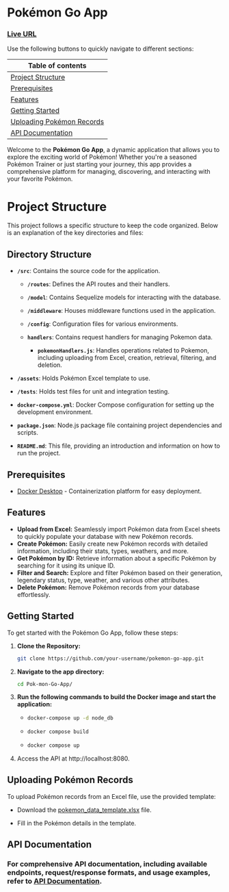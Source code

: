 # Pokémon Go App

### [Live URL](https://pokemon-docker.onrender.com/)

Use the following buttons to quickly navigate to different sections:

| Table of contents                                       |
| ------------------------------------------------------- |
| [Project Structure](#project-structure)                 |
| [Prerequisites](#prerequisites)                         |
| [Features](#features)                                   |
| [Getting Started](#getting-started)                     |
| [Uploading Pokémon Records](#uploading-pokémon-records) |
| [API Documentation](#api-documentation)                 |

Welcome to the **Pokémon Go App**, a dynamic application that allows you to explore the exciting world of Pokémon! Whether you're a seasoned Pokémon Trainer or just starting your journey, this app provides a comprehensive platform for managing, discovering, and interacting with your favorite Pokémon.

# Project Structure

This project follows a specific structure to keep the code organized. Below is an explanation of the key directories and files:

## Directory Structure

- **`/src`**: Contains the source code for the application.

  - **`/routes`**: Defines the API routes and their handlers.

  - **`/model`**: Contains Sequelize models for interacting with the database.

  - **`/middleware`**: Houses middleware functions used in the application.

  - **`/config`**: Configuration files for various environments.
  - **`handlers`**: Contains request handlers for managing Pokemon data.

    - **`pokemonHandlers.js`**: Handles operations related to Pokemon, including uploading from Excel, creation, retrieval, filtering, and deletion.

- **`/assets`**: Holds Pokémon Excel template to use.
- **`/tests`**: Holds test files for unit and integration testing.
- **`docker-compose.yml`**: Docker Compose configuration for setting up the development environment.

- **`package.json`**: Node.js package file containing project dependencies and scripts.

- **`README.md`**: This file, providing an introduction and information on how to run the project.

## Prerequisites

- [Docker Desktop](https://www.docker.com/products/docker-desktop) - Containerization platform for easy deployment.

## Features

- **Upload from Excel:** Seamlessly import Pokémon data from Excel sheets to quickly populate your database with new Pokémon records.
- **Create Pokémon:** Easily create new Pokémon records with detailed information, including their stats, types, weathers, and more.
- **Get Pokémon by ID:** Retrieve information about a specific Pokémon by searching for it using its unique ID.
- **Filter and Search:** Explore and filter Pokémon based on their generation, legendary status, type, weather, and various other attributes.
- **Delete Pokémon:** Remove Pokémon records from your database effortlessly.

## Getting Started

To get started with the Pokémon Go App, follow these steps:

1. **Clone the Repository:**
   ```bash
   git clone https://github.com/your-username/pokemon-go-app.git
   ```
2. **Navigate to the app directory:**
   ```bash
   cd Pok-mon-Go-App/
   ```
3. **Run the following commands to build the Docker image and start the application:**

   - ```bash
     docker-compose up -d node_db
     ```
   - ```bash
     docker compose build
     ```
   - ```bash
     docker compose up
     ```

4. Access the API at http://localhost:8080.

## Uploading Pokémon Records

To upload Pokémon records from an Excel file, use the provided template:

- Download the [pokemon_data_template.xlsx](./assets/pokemon_data_template.xlsx) file.

- Fill in the Pokémon details in the template.

## API Documentation

### For comprehensive API documentation, including available endpoints, request/response formats, and usage examples, refer to [API Documentation](https://documenter.getpostman.com/view/11572105/2s9YXcdQ8J).
